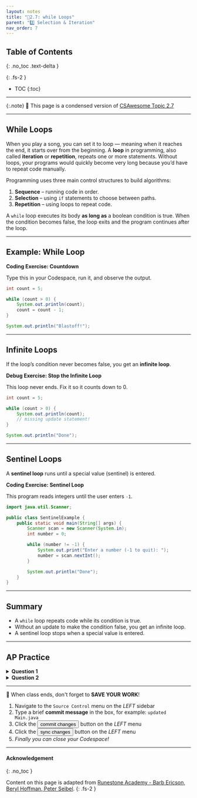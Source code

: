 ```yaml
---
layout: notes
title: "📓2.7: while Loops" 
parent: "2️⃣ Selection & Iteration"
nav_order: 7
---
```


## Table of Contents
{: .no_toc .text-delta }

{: .fs-2 }
- TOC
{:toc}

---

{:.note}
📖 This page is a condensed version of [CSAwesome Topic 2.7]() 

---

## While Loops

When you play a song, you can set it to loop — meaning when it reaches the end, it starts over from the beginning. A **loop** in programming, also called **iteration** or **repetition**, repeats one or more statements. Without loops, your programs would quickly become very long because you’d have to repeat code manually.

Programming uses three main control structures to build algorithms:  
1. **Sequence** – running code in order.  
2. **Selection** – using `if` statements to choose between paths.  
3. **Repetition** – using loops to repeat code.

A `while` loop executes its body **as long as** a boolean condition is true. When the condition becomes false, the loop exits and the program continues after the loop.

---

## Example: While Loop

<div class="task" markdown="block">

**Coding Exercise: Countdown**

Type this in your Codespace, run it, and observe the output.

```java
int count = 5;

while (count > 0) {
    System.out.println(count);
    count = count - 1;
}

System.out.println("Blastoff!");
````

</div>

---

## Infinite Loops

If the loop’s condition never becomes false, you get an **infinite loop**.

<div class="task" markdown="block">

**Debug Exercise: Stop the Infinite Loop**

This loop never ends. Fix it so it counts down to 0.

```java
int count = 5;

while (count > 0) {
    System.out.println(count);
    // missing update statement!
}

System.out.println("Done");
```

</div>

---

## Sentinel Loops

A **sentinel loop** runs until a special value (sentinel) is entered.

<div class="task" markdown="block">

**Coding Exercise: Sentinel Loop**

This program reads integers until the user enters `-1`.

```java
import java.util.Scanner;

public class SentinelExample {
    public static void main(String[] args) {
        Scanner scan = new Scanner(System.in);
        int number = 0;

        while (number != -1) {
            System.out.print("Enter a number (-1 to quit): ");
            number = scan.nextInt();
        }

        System.out.println("Done");
    }
}
```

</div>

---

## Summary

* A `while` loop repeats code while its condition is true.
* Without an update to make the condition false, you get an infinite loop.
* A sentinel loop stops when a special value is entered.

---

## AP Practice

<details>
<summary><strong>Question 1</strong></summary>

What will this print?

```java
int x = 0;
while (x < 3) {
    System.out.print(x + " ");
    x++;
}
```

**Answer:** `0 1 2` — the loop runs while `x` is 0, 1, and 2.

</details>

<details>
<summary><strong>Question 2</strong></summary>

What’s wrong with this loop?

```java
int x = 0;
while (x < 3) {
    System.out.println("Hello");
}
```

**Answer:** It’s an infinite loop because `x` never changes inside the loop.

</details>

---

<div class="warn" markdown="block">

🛑 When class ends, don't forget to **SAVE YOUR WORK**!

1. Navigate to the `Source Control` menu on the _LEFT_ sidebar
2. Type a brief **commit message** in the box, for example: `updated Main.java`
3. Click the <button type="button" name="button" class="btn btn-green">commit changes</button> button on the _LEFT_ menu
4. Click the <button type="button" name="button" class="btn btn-green">sync changes</button> button on the _LEFT_ menu
5. _Finally you can close your Codespace!_

</div>

---

#### Acknowledgement
{: .no_toc }

Content on this page is adapted from [Runestone Academy - Barb Ericson, Beryl Hoffman, Peter Seibel](https://runestone.academy/ns/books/published/csawesome2/csawesome2.html).
{: .fs-2 }
